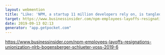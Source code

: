 ```yaml
---
layout: webmention
title: "Like: 'NPM, a startup 11 million developers rely on, is tangled in a bitter cultural battle as it tries to actually make money'"
target: https://www.businessinsider.com/npm-employees-layoffs-resignations-unionization-nlrb-bogensberger-schlueter-voss-2019-6
date: 2019-09-13 02:13
generator: "app.getpocket.com"
---
```


https://www.businessinsider.com/npm-employees-layoffs-resignations-unionization-nlrb-bogensberger-schlueter-voss-2019-6